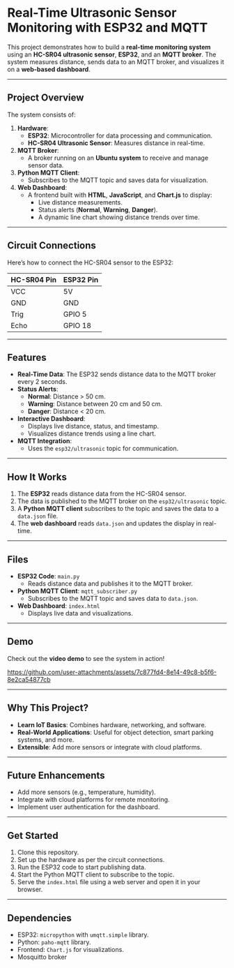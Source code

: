 # Real-Time Ultrasonic Sensor Monitoring with ESP32 and MQTT

This project demonstrates how to build a **real-time monitoring system** using an **HC-SR04 ultrasonic sensor**, **ESP32**, and an **MQTT broker**. The system measures distance, sends data to an MQTT broker, and visualizes it on a **web-based dashboard**.

---

## **Project Overview**
The system consists of:
1. **Hardware**:
   - **ESP32**: Microcontroller for data processing and communication.
   - **HC-SR04 Ultrasonic Sensor**: Measures distance in real-time.
2. **MQTT Broker**:
   - A broker running on an **Ubuntu system** to receive and manage sensor data.
3. **Python MQTT Client**:
   - Subscribes to the MQTT topic and saves data for visualization.
4. **Web Dashboard**:
   - A frontend built with **HTML**, **JavaScript**, and **Chart.js** to display:
     - Live distance measurements.
     - Status alerts (**Normal**, **Warning**, **Danger**).
     - A dynamic line chart showing distance trends over time.

---

## **Circuit Connections**
Here’s how to connect the HC-SR04 sensor to the ESP32:

| **HC-SR04 Pin** | **ESP32 Pin** |
|------------------|---------------|
| VCC              | 5V            |
| GND              | GND           |
| Trig             | GPIO 5        |
| Echo             | GPIO 18       |

---

## **Features**
- **Real-Time Data**: The ESP32 sends distance data to the MQTT broker every 2 seconds.
- **Status Alerts**:
  - **Normal**: Distance > 50 cm.
  - **Warning**: Distance between 20 cm and 50 cm.
  - **Danger**: Distance < 20 cm.
- **Interactive Dashboard**:
  - Displays live distance, status, and timestamp.
  - Visualizes distance trends using a line chart.
- **MQTT Integration**:
  - Uses the `esp32/ultrasonic` topic for communication.

---

## **How It Works**
1. The **ESP32** reads distance data from the HC-SR04 sensor.
2. The data is published to the MQTT broker on the `esp32/ultrasonic` topic.
3. A **Python MQTT client** subscribes to the topic and saves the data to a `data.json` file.
4. The **web dashboard** reads `data.json` and updates the display in real-time.

---

## **Files**
- **ESP32 Code**: `main.py`  
  - Reads distance data and publishes it to the MQTT broker.
- **Python MQTT Client**: `mqtt_subscriber.py`  
  - Subscribes to the MQTT topic and saves data to `data.json`.
- **Web Dashboard**: `index.html`  
  - Displays live data and visualizations.

---

## **Demo**
Check out the **video demo** to see the system in action!


https://github.com/user-attachments/assets/7c877fd4-8e14-49c8-b5f6-8e2ca54877cb


---

## **Why This Project?**
- **Learn IoT Basics**: Combines hardware, networking, and software.
- **Real-World Applications**: Useful for object detection, smart parking systems, and more.
- **Extensible**: Add more sensors or integrate with cloud platforms.

---

## **Future Enhancements**
- Add more sensors (e.g., temperature, humidity).
- Integrate with cloud platforms for remote monitoring.
- Implement user authentication for the dashboard.

---

## **Get Started**
1. Clone this repository.
2. Set up the hardware as per the circuit connections.
3. Run the ESP32 code to start publishing data.
4. Start the Python MQTT client to subscribe to the topic.
5. Serve the `index.html` file using a web server and open it in your browser.

---

## **Dependencies**
- ESP32: `micropython` with `umqtt.simple` library.
- Python: `paho-mqtt` library.
- Frontend: `Chart.js` for visualizations.
- Mosquitto broker

